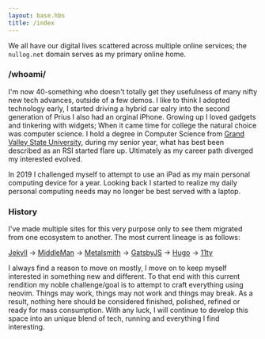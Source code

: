 ```yaml
---
layout: base.hbs
title: /index
---
```


We all have our digital lives scattered across multiple online services; the `nullog.net` domain serves as my primary online home.

### /whoami/
I'm now 40-something who doesn't totally get they usefulness of many nifty new tech advances, outside of a few demos. I like to think I adopted technology early, I started driving a hybrid car ealry into the second generation of Prius I also had an orginal iPhone. Growing up I loved gadgets and tinkering with widgets; When it came time for college the natural choice was computer science. I hold a degree in Computer Science from [Grand Valley State University][gvsu], during my senior year, what has best been described as an RSI started flare up. Ultimately as my career path diverged my interested evolved.

In 2019 I challenged myself to attempt to use an iPad as my main personal computing device for a year. Looking back I started to realize my daily personal computing needs may no longer be best served with a laptop.

### History

I've made multiple sites for this very purpose only to see them migrated from one ecosystem to another. The most current lineage is as follows:

[Jekyll][jk] -> [MiddleMan][mm] -> [Metalsmith][ms] -> [GatsbyJS][gs] -> [Hugo][hg] -> [11ty][11ty]

I always find a reason to move on mostly, I move on to keep myself interested in something new and different. To that end with this current rendition my noble challenge/goal is to attempt to craft everything using neovim. Things may work, things may not work and things may break. As a result, nothing here should be considered finished, polished, refined or ready for mass consumption. With any luck, I will continue to develop this space into an unique blend of tech, running and everything I find interesting.

[jk]:       https://jekyllrb.com/
[mm]:       https://middlemanapp.com/
[ms]:       https://metalsmith.io/
[gs]:       https://www.gatsbyjs.org/
[hg]:       https://gohugo.io/
[11ty]:     https://www.11ty.dev/

[gravatar]: //www.gravatar.com/avatar/239eab777855b23b5f4a0a8c37c8592c?s=128
[pb]: http://panerabread.com
[gvsu]: http://gvsu.edu
[running]: running
[history]: history "a purposeful endeavor"
[spec]: spec "infrastructure, specs & data"

